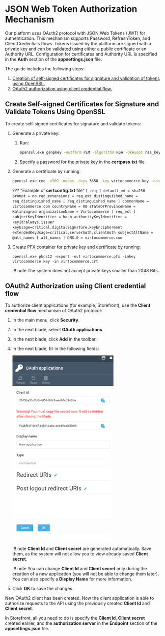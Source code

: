 # JSON Web Token Authorization Mechanism

Our platform uses OAuth2 protocol with JSON Web Tokens (JWT) for authentication. This mechanism supports Password, RefreshToken, and ClientCredentials flows. Tokens issued by the platform are signed with a private key and can be validated using either a public certificate or an Authority URL. Configuration for certificates and Authority URL is specified in the **Auth** section of the **appsettings.json** file.

The guide includes the following steps:

1. [Creation of self-signed certificates for signature and validation of tokens using OpenSSL.](authorization-using-jwt.md#create-self-signed-certificates-for-signature-and-validate-tokens-using-openssl)
1. [OAuth2 authorization using client credential flow.](authorization-using-jwt.md#oauth2-authorization-using-client-credential-flow)

## Create Self-signed Certificates for Signature and Validate Tokens Using OpenSSL

To create self-signed certificates for signature and validate tokens:

1. Generate a private key:

    1. Run:

        ```cmd
        openssl.exe genpkey -outform PEM -algorithm RSA -pkeyopt rsa_keygen_bits:4096 -pass file:certpass.txt -des3 -out virtocommerce.key
        ```

    1. Specify a password for the private key in the **certpass.txt** file.

1. Generate a certificate by running:

    ```cmd
    openssl.exe req -x509 -nodes -days 3650 -key virtocommerce.key -config certconfig.txt -extensions req_ext -passin file:certpass.txt -out virtocommerce.crt
    ```

    ??? "Example of **certconfig.txt** file"
        ```
        [ req ]
        default_md = sha256
        prompt = no
        req_extensions = req_ext
        distinguished_name = req_distinguished_name
        [ req_distinguished_name ]
        commonName = virtocommerce.com
        countryName = RU
        stateOrProvinceName = Kaliningrad
        organizationName = Virtocommerce
        [ req_ext ]
        subjectKeyIdentifier = hash
        authorityKeyIdentifier = keyid:always,issuer
        keyUsage=critical,digitalSignature,keyEncipherment
        extendedKeyUsage=critical,serverAuth,clientAuth
        subjectAltName = @alt_names
        [ alt_names ]
        DNS.0 = virtocommerce.com
        ```

1.  Create PFX container for private key and certificate by running:

    ```
    openssl.exe pkcs12 -export -out virtocommerce.pfx -inkey virtocommerce.key -in virtocommerce.crt
    ```

    !!! note
        The system does not accept private keys smaller than 2048 Bits.

## OAuth2 Authorization using Client credential flow

To authorize client applications (for example, Storefront), use the **Client credential flow** mechanism of OAuth2 protocol:

1. In the main menu, click **Security**. 
1. In the next blade, select **OAuth applications**.
1. In the next blade, click **Add** in the toolbar.
1. In the next blade, fill in the following fields:

    ![OAuth application](media/oauth-applications.png)

    !!! note
        **Client Id** and **Client secret** are generated automatically. Save them, as the system will not allow you to view already saved **Client secret**. 

    !!! note
        You can change **Client Id** and **Client secret** only during the creation of a new application (you will not be able to change them later). You can also specify a **Display Name** for more information.

1. Click **OK** to save the changes. 

New OAuth2 client has been created. Now the client application is able to authorize requests to the API using the previously created **Client Id** and **Client secret**.

In Storefront, all you need to do is specify the **Client Id**, **Client secret** created earlier, and the **authorization server** in the **Endpoint** section of the **appsettings.json** file.
